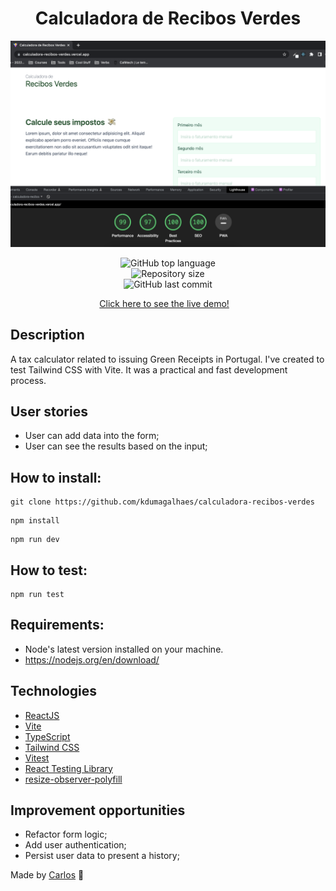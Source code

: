 <h1 align="center">
    Calculadora de Recibos Verdes
</h1>

<img alt="screencapture" src="screen.webp" />

<p align="center">
  <img alt="GitHub top language" src="https://img.shields.io/github/languages/top/kdumagalhaes/calculadora-recibos-verdes">
  <br />
  <img alt="Repository size" src="https://img.shields.io/github/repo-size/kdumagalhaes/calculadora-recibos-verdes">
  <br />
    <img alt="GitHub last commit" src="https://img.shields.io/github/last-commit/kdumagalhaes/calculadora-recibos-verdes">
</p>

<p align="center">
    <a href="https://calculadora-recibos-verdes.vercel.app/" target="_blank">Click here to see the live demo!</a>&nbsp;&nbsp;&nbsp;
</p>

## Description
A tax calculator related to issuing Green Receipts in Portugal. I've created to test Tailwind CSS with Vite. It was a practical and fast development process.
## User stories
- User can add data into the form;
- User can see the results based on the input;

## How to install:
```
git clone https://github.com/kdumagalhaes/calculadora-recibos-verdes
```
```
npm install
```
```
npm run dev
```

## How to test:
```
npm run test
```
## Requirements:
- Node's latest version installed on your machine.
- https://nodejs.org/en/download/

## Technologies

- [ReactJS](https://reactjs.org/)
- [Vite](https://vitejs.dev/)
- [TypeScript](https://www.typescriptlang.org/)
- [Tailwind CSS](https://tailwindcss.com/)
- [Vitest](https://vitest.dev/)
- [React Testing Library](https://testing-library.com/docs/react-testing-library/intro/)
- [resize-observer-polyfill](https://www.npmjs.com/package/resize-observer-polyfill)

## Improvement opportunities
- Refactor form logic;
- Add user authentication;
- Persist user data to present a history;

Made by [Carlos](https://www.linkedin.com/in/kdumagalhaes/) :wave:
